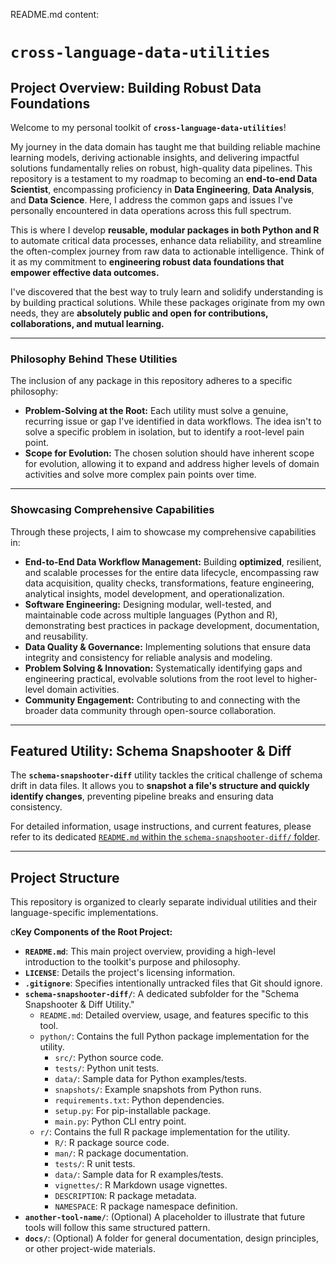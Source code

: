 README.md  content:

# `cross-language-data-utilities`

## Project Overview: Building Robust Data Foundations

Welcome to my personal toolkit of **`cross-language-data-utilities`**!

My journey in the data domain has taught me that building reliable machine learning models, deriving actionable insights, and delivering impactful solutions fundamentally relies on robust, high-quality data pipelines. This repository is a testament to my roadmap to becoming an **end-to-end Data Scientist**, encompassing proficiency in **Data Engineering**, **Data Analysis**, and **Data Science**. Here, I address the common gaps and issues I've personally encountered in data operations across this full spectrum.

This is where I develop **reusable, modular packages in both Python and R** to automate critical data processes, enhance data reliability, and streamline the often-complex journey from raw data to actionable intelligence. Think of it as my commitment to **engineering robust data foundations that empower effective data outcomes.**

I've discovered that the best way to truly learn and solidify understanding is by building practical solutions. While these packages originate from my own needs, they are **absolutely public and open for contributions, collaborations, and mutual learning.**

---

### Philosophy Behind These Utilities

The inclusion of any package in this repository adheres to a specific philosophy:

* **Problem-Solving at the Root:** Each utility must solve a genuine, recurring issue or gap I've identified in data workflows. The idea isn't to solve a specific problem in isolation, but to identify a root-level pain point.
* **Scope for Evolution:** The chosen solution should have inherent scope for evolution, allowing it to expand and address higher levels of domain activities and solve more complex pain points over time.

---

### Showcasing Comprehensive Capabilities

Through these projects, I aim to showcase my comprehensive capabilities in:

* **End-to-End Data Workflow Management:** Building **optimized**, resilient, and scalable processes for the entire data lifecycle, encompassing raw data acquisition, quality checks, transformations, feature engineering, analytical insights, model development, and operationalization.
* **Software Engineering:** Designing modular, well-tested, and maintainable code across multiple languages (Python and R), demonstrating best practices in package development, documentation, and reusability.
* **Data Quality & Governance:** Implementing solutions that ensure data integrity and consistency for reliable analysis and modeling.
* **Problem Solving & Innovation:** Systematically identifying gaps and engineering practical, evolvable solutions from the root level to higher-level domain activities.
* **Community Engagement:** Contributing to and connecting with the broader data community through open-source collaboration.

---

## Featured Utility: Schema Snapshooter & Diff

The **`schema-snapshooter-diff`** utility tackles the critical challenge of schema drift in data files. It allows you to **snapshot a file's structure and quickly identify changes**, preventing pipeline breaks and ensuring data consistency.

For detailed information, usage instructions, and current features, please refer to its dedicated [`README.md` within the `schema-snapshooter-diff/` folder](schema-snapshooter-diff/README.md).

---

## Project Structure

This repository is organized to clearly separate individual utilities and their language-specific implementations.

c**Key Components of the Root Project:**
* **`README.md`**: This main project overview, providing a high-level introduction to the toolkit's purpose and philosophy.
* **`LICENSE`**: Details the project's licensing information.
* **`.gitignore`**: Specifies intentionally untracked files that Git should ignore.
* **`schema-snapshooter-diff/`**: A dedicated subfolder for the "Schema Snapshooter & Diff Utility."
    * `README.md`: Detailed overview, usage, and features specific to this tool.
    * `python/`: Contains the full Python package implementation for the utility.
        * `src/`: Python source code.
        * `tests/`: Python unit tests.
        * `data/`: Sample data for Python examples/tests.
        * `snapshots/`: Example snapshots from Python runs.
        * `requirements.txt`: Python dependencies.
        * `setup.py`: For pip-installable package.
        * `main.py`: Python CLI entry point.
    * `r/`: Contains the full R package implementation for the utility.
        * `R/`: R package source code.
        * `man/`: R package documentation.
        * `tests/`: R unit tests.
        * `data/`: Sample data for R examples/tests.
        * `vignettes/`: R Markdown usage vignettes.
        * `DESCRIPTION`: R package metadata.
        * `NAMESPACE`: R package namespace definition.
* **`another-tool-name/`**: (Optional) A placeholder to illustrate that future tools will follow this same structured pattern.
* **`docs/`**: (Optional) A folder for general documentation, design principles, or other project-wide materials.
